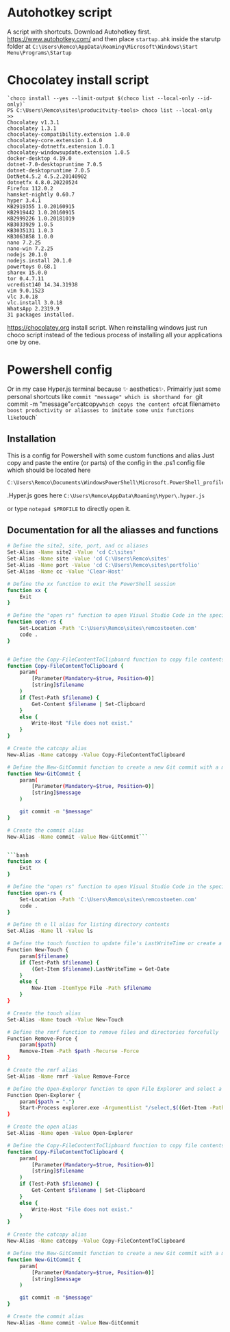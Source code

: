 # Autohotkey script

A script with shortcuts. Download Autohotkey first. https://www.autohotkey.com/ and then place `startup.ahk` inside the starutp folder at `C:\Users\Remco\AppData\Roaming\Microsoft\Windows\Start Menu\Programs\Startup`

# Chocolatey install script

```
`choco install --yes --limit-output $(choco list --local-only --id-only)`
PS C:\Users\Remco\sites\producitvity-tools> choco list --local-only
>>
Chocolatey v1.3.1
chocolatey 1.3.1
chocolatey-compatibility.extension 1.0.0
chocolatey-core.extension 1.4.0
chocolatey-dotnetfx.extension 1.0.1
chocolatey-windowsupdate.extension 1.0.5
docker-desktop 4.19.0
dotnet-7.0-desktopruntime 7.0.5
dotnet-desktopruntime 7.0.5
DotNet4.5.2 4.5.2.20140902
dotnetfx 4.8.0.20220524
Firefox 112.0.2
hamsket-nightly 0.60.7
hyper 3.4.1
KB2919355 1.0.20160915
KB2919442 1.0.20160915
KB2999226 1.0.20181019
KB3033929 1.0.5
KB3035131 1.0.3
KB3063858 1.0.0
nano 7.2.25
nano-win 7.2.25
nodejs 20.1.0
nodejs.install 20.1.0
powertoys 0.68.1
sharex 15.0.0
tor 0.4.7.11
vcredist140 14.34.31938
vim 9.0.1523
vlc 3.0.18
vlc.install 3.0.18
WhatsApp 2.2319.9
31 packages installed.
```

https://chocolatey.org install script.
When reinstalling windows just run choco script instead of the tedious process of installing all your applications one by one.

# Powershell config

Or in my case Hyper.js terminal because ✨ aesthetics✨. Primairly just some personal shortcuts like `commit "message" which is shorthand for `git commit -m "message"`or`catcopy`which copys the content of`cat filename`to boost productivity or aliasses to imitate some unix functions like`touch`

## Installation

This is a config for Powershell with some custom functions and alias Just copy and paste the entire (or parts) of the config in the .ps1 config file which should be located here

```
C:\Users\Remco\Documents\WindowsPowerShell\Microsoft.PowerShell_profile.ps1
```

.Hyper.js goes here `C:\Users\Remco\AppData\Roaming\Hyper\.hyper.js`

or type `notepad $PROFILE` to directly open it.

## Documentation for all the aliasses and functions

````bash
# Define the site2, site, port, and cc aliases
Set-Alias -Name site2 -Value 'cd C:\sites'
Set-Alias -Name site -Value 'cd C:\Users\Remco\sites'
Set-Alias -Name port -Value 'cd C:\Users\Remco\sites\portfolio'
Set-Alias -Name cc -Value 'Clear-Host'

# Define the xx function to exit the PowerShell session
function xx {
    Exit
}

# Define the "open rs" function to open Visual Studio Code in the specified directory
function open-rs {
    Set-Location -Path 'C:\Users\Remco\sites\remcostoeten.com'
    code .
}


# Define the Copy-FileContentToClipboard function to copy file contents to clipboard
function Copy-FileContentToClipboard {
    param(
        [Parameter(Mandatory=$true, Position=0)]
        [string]$filename
    )
    if (Test-Path $filename) {
        Get-Content $filename | Set-Clipboard
    }
    else {
        Write-Host "File does not exist."
    }
}

# Create the catcopy alias
New-Alias -Name catcopy -Value Copy-FileContentToClipboard

# Define the New-GitCommit function to create a new Git commit with a message
function New-GitCommit {
    param(
        [Parameter(Mandatory=$true, Position=0)]
        [string]$message
    )

    git commit -m "$message"
}

# Create the commit alias
New-Alias -Name commit -Value New-GitCommit```


```bash
function xx {
    Exit
}

# Define the "open rs" function to open Visual Studio Code in the specified directory
function open-rs {
    Set-Location -Path 'C:\Users\Remco\sites\remcostoeten.com'
    code .
}

# Define th e ll alias for listing directory contents
Set-Alias -Name ll -Value ls

# Define the touch function to update file's LastWriteTime or create a new file
Function New-Touch {
    param($filename)
    if (Test-Path $filename) {
        (Get-Item $filename).LastWriteTime = Get-Date
    }
    else {
        New-Item -ItemType File -Path $filename
    }
}

# Create the touch alias
Set-Alias -Name touch -Value New-Touch

# Define the rmrf function to remove files and directories forcefully
Function Remove-Force {
    param($path)
    Remove-Item -Path $path -Recurse -Force
}

# Create the rmrf alias
Set-Alias -Name rmrf -Value Remove-Force

# Define the Open-Explorer function to open File Explorer and select a path
Function Open-Explorer {
    param($path = ".")
    Start-Process explorer.exe -ArgumentList "/select,$((Get-Item -Path $path).FullName)"
}

# Create the open alias
Set-Alias -Name open -Value Open-Explorer

# Define the Copy-FileContentToClipboard function to copy file contents to clipboard
function Copy-FileContentToClipboard {
    param(
        [Parameter(Mandatory=$true, Position=0)]
        [string]$filename
    )
    if (Test-Path $filename) {
        Get-Content $filename | Set-Clipboard
    }
    else {
        Write-Host "File does not exist."
    }
}

# Create the catcopy alias
New-Alias -Name catcopy -Value Copy-FileContentToClipboard

# Define the New-GitCommit function to create a new Git commit with a message
function New-GitCommit {
    param(
        [Parameter(Mandatory=$true, Position=0)]
        [string]$message
    )

    git commit -m "$message"
}

# Create the commit alias
New-Alias -Name commit -Value New-GitCommit

````

